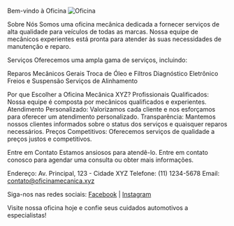 Bem-vindo à Oficina
![Oficina](LOGO.ico)

Sobre Nós
Somos uma oficina mecânica dedicada a fornecer serviços de alta qualidade para veículos de todas as marcas. Nossa equipe de mecânicos experientes está pronta para atender às suas necessidades de manutenção e reparo.

Serviços
Oferecemos uma ampla gama de serviços, incluindo:

Reparos Mecânicos Gerais
Troca de Óleo e Filtros
Diagnóstico Eletrônico
Freios e Suspensão
Serviços de Alinhamento

Por que Escolher a Oficina Mecânica XYZ?
Profissionais Qualificados: Nossa equipe é composta por mecânicos qualificados e experientes.
Atendimento Personalizado: Valorizamos cada cliente e nos esforçamos para oferecer um atendimento personalizado.
Transparência: Mantemos nossos clientes informados sobre o status dos serviços e quaisquer reparos necessários.
Preços Competitivos: Oferecemos serviços de qualidade a preços justos e competitivos.

Entre em Contato
Estamos ansiosos para atendê-lo. Entre em contato conosco para agendar uma consulta ou obter mais informações.

Endereço: Av. Principal, 123 - Cidade XYZ
Telefone: (11) 1234-5678
Email: contato@oficinamecanica.xyz

Siga-nos nas redes sociais: [Facebook](facebook.png) | [Instagram](transferir.jfif)

Visite nossa oficina hoje e confie seus cuidados automotivos a especialistas!

